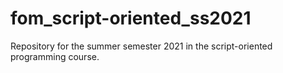 # fom_script-oriented_ss2021
Repository for the summer semester 2021 in the script-oriented programming course.
